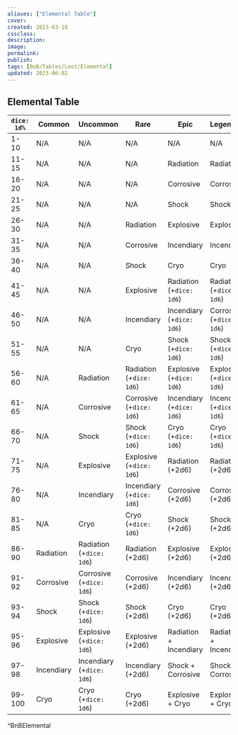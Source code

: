 ```yaml
---
aliases: ["Elemental Table"]
cover: 
created: 2023-03-18
cssclass: 
description: 
image: 
permalink: 
publish: 
tags: [BnB/Tables/Loot/Elemental]
updated: 2023-06-02
---
```


## Elemental Table

| `dice: 1d%`      | **Common**     | **Uncommon**          | **Rare**              | **Epic**                   | **Legendary**              |
| ------ | ---------- | ----------------- | ----------------- | ---------------------- | ---------------------- |
| 1-10   | N/A        | N/A               | N/A               | N/A                    | N/A                    |
| 11-15  | N/A        | N/A               | N/A               | Radiation              | Radiation              |
| 16-20  | N/A        | N/A               | N/A               | Corrosive              | Corrosive              |
| 21-25  | N/A        | N/A               | N/A               | Shock                  | Shock                  |
| 26-30  | N/A        | N/A               | Radiation         | Explosive              | Explosive              |
| 31-35  | N/A        | N/A               | Corrosive         | Incendiary             | Incendiary             |
| 36-40  | N/A        | N/A               | Shock             | Cryo                   | Cryo                   |
| 41-45  | N/A        | N/A               | Explosive         | Radiation (+`dice: 1d6`)       | Radiation (+`dice: 1d6`)       |
| 46-50  | N/A        | N/A               | Incendiary        | Incendiary (+`dice: 1d6`)      | Corrosive (+`dice: 1d6`)       |
| 51-55  | N/A        | N/A               | Cryo              | Shock (+`dice: 1d6`)           | Shock (+`dice: 1d6`)           |
| 56-60  | N/A        | Radiation         | Radiation (+`dice: 1d6`)  | Explosive (+`dice: 1d6`)       | Explosive (+`dice: 1d6`)       |
| 61-65  | N/A        | Corrosive         | Corrosive (+`dice: 1d6`)  | Incendiary (+`dice: 1d6`)      | Incendiary (+`dice: 1d6`)      |
| 66-70  | N/A        | Shock             | Shock (+`dice: 1d6`)      | Cryo (+`dice: 1d6`)            | Cryo (+`dice: 1d6`)            |
| 71-75  | N/A        | Explosive         | Explosive (+`dice: 1d6`)  | Radiation (+2d6)       | Radiation (+2d6)       |
| 76-80  | N/A        | Incendiary        | Incendiary (+`dice: 1d6`) | Corrosive (+2d6)       | Corrosive (+2d6)       |
| 81-85  | N/A        | Cryo              | Cryo (+`dice: 1d6`)       | Shock (+2d6)           | Shock (+2d6)           |
| 86-90  | Radiation  | Radiation (+`dice: 1d6`)  | Radiation (+2d6)  | Explosive (+2d6)       | Explosive (+2d6)       |
| 91-92  | Corrosive  | Corrosive (+`dice: 1d6`)  | Corrosive (+2d6)  | Incendiary (+2d6)      | Incendiary (+2d6)      |
| 93-94  | Shock      | Shock (+`dice: 1d6`)      | Shock (+2d6)      | Cryo (+2d6)            | Cryo (+2d6)            |
| 95-96  | Explosive  | Explosive (+`dice: 1d6`)  | Explosive (+2d6)  | Radiation + Incendiary | Radiation + Incendiary |
| 97-98  | Incendiary | Incendiary (+`dice: 1d6`) | Incendiary (+2d6) | Shock + Corrosive      | Shock + Corrosive      |
| 99-100 | Cryo       | Cryo (+`dice: 1d6`)       | Cryo (+2d6)       | Explosive + Cryo       | Explosive + Cryo                       |
^BnBElemental
